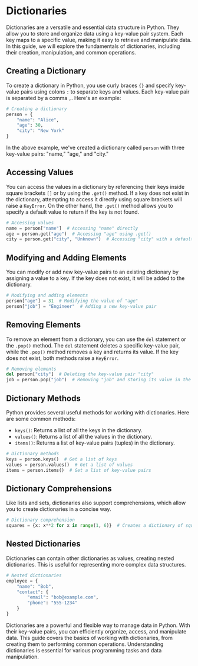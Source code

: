 # Dictionaries

Dictionaries are a versatile and essential data structure in Python. They allow you to store and organize data using a key-value pair system. Each key maps to a specific value, making it easy to retrieve and manipulate data. In this guide, we will explore the fundamentals of dictionaries, including their creation, manipulation, and common operations.

## Creating a Dictionary

To create a dictionary in Python, you use curly braces `{}` and specify key-value pairs using colons `:` to separate keys and values. Each key-value pair is separated by a comma `,`. Here's an example:


```python
# Creating a dictionary
person = {
    "name": "Alice",
    "age": 30,
    "city": "New York"
}
```

In the above example, we've created a dictionary called `person` with three key-value pairs: "name," "age," and "city."

## Accessing Values

You can access the values in a dictionary by referencing their keys inside square brackets `[]` or by using the `.get()` method. If a key does not exist in the dictionary, attempting to access it directly using square brackets will raise a `KeyError`. On the other hand, the `.get()` method allows you to specify a default value to return if the key is not found.


```python
# Accessing values
name = person["name"]  # Accessing "name" directly
age = person.get("age")  # Accessing "age" using .get()
city = person.get("city", "Unknown")  # Accessing "city" with a default value
```

## Modifying and Adding Elements

You can modify or add new key-value pairs to an existing dictionary by assigning a value to a key. If the key does not exist, it will be added to the dictionary.


```python
# Modifying and adding elements
person["age"] = 31  # Modifying the value of "age"
person["job"] = "Engineer"  # Adding a new key-value pair
```

## Removing Elements

To remove an element from a dictionary, you can use the `del` statement or the `.pop()` method. The `del` statement deletes a specific key-value pair, while the `.pop()` method removes a key and returns its value. If the key does not exist, both methods raise a `KeyError`.


```python
# Removing elements
del person["city"]  # Deleting the key-value pair "city"
job = person.pop("job")  # Removing "job" and storing its value in the variable "job"
```

## Dictionary Methods

Python provides several useful methods for working with dictionaries. Here are some common methods:

- `keys()`: Returns a list of all the keys in the dictionary.
- `values()`: Returns a list of all the values in the dictionary.
- `items()`: Returns a list of key-value pairs (tuples) in the dictionary.


```python
# Dictionary methods
keys = person.keys()  # Get a list of keys
values = person.values()  # Get a list of values
items = person.items()  # Get a list of key-value pairs
```

## Dictionary Comprehensions

Like lists and sets, dictionaries also support comprehensions, which allow you to create dictionaries in a concise way.


```python
# Dictionary comprehension
squares = {x: x**2 for x in range(1, 6)}  # Creates a dictionary of squares
```

## Nested Dictionaries

Dictionaries can contain other dictionaries as values, creating nested dictionaries. This is useful for representing more complex data structures.


```python
# Nested dictionaries
employee = {
    "name": "Bob",
    "contact": {
        "email": "bob@example.com",
        "phone": "555-1234"
    }
}
```

Dictionaries are a powerful and flexible way to manage data in Python. With their key-value pairs, you can efficiently organize, access, and manipulate data. This guide covers the basics of working with dictionaries, from creating them to performing common operations. Understanding dictionaries is essential for various programming tasks and data manipulation.
